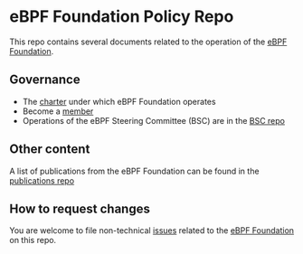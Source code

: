 # eBPF Foundation Policy Repo

This repo contains several documents related to the operation of the [eBPF Foundation](https://ebpf.foundation/).

## Governance

* The [charter](charter.md) under which eBPF Foundation operates
* Become a [member](https://ebpf.foundation/become-a-member/)
* Operations of the eBPF Steering Committee (BSC) are in the [BSC repo](https://github.com/ebpffoundation/bsc)

## Other content

A list of publications from the eBPF Foundation can be found in the [publications repo](https://github.com/ebpffoundation/publications)

## How to request changes

You are welcome to file non-technical [issues](https://github.com/ebpffoundation/foundation/issues/new) related to the [eBPF Foundation](https://ebpf.foundation/) on this repo.
